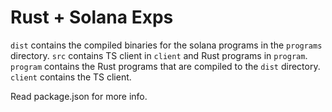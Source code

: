 # Rust + Solana Exps

`dist` contains the compiled binaries for the solana programs in the `programs` directory.
`src` contains TS client in `client` and Rust programs in `program`.
`program` contains the Rust programs that are compiled to the `dist` directory.
`client` contains the TS client.

Read package.json for more info.
